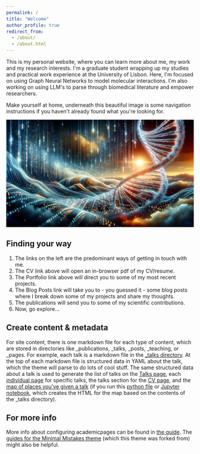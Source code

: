 ```yaml
---
permalink: /
title: "Welcome"
author_profile: true
redirect_from: 
  - /about/
  - /about.html
---
```


This is my personal website, where you can learn more about me, my work and my research interests. I'm a graduate student wrapping up my studies and practical work experience at the University of Lisbon. Here, I'm focused on using Graph Neural Networks to model molecular interactions. I'm also working on using LLM's to parse through biomedical literature and empower researchers. 

Make yourself at home, underneath this beautiful image is some navigation instructions if you haven't already found what you're looking for. 

![Comp Bio as thought of by GPT4](/images/dalle-bioinf-conception.jpg)

Finding your way
------
1. The links on the left are the predominant ways of getting in touch with me.
1. The CV link above will open an in-browser pdf of my CV/resume.
1. The Portfolio link above will direct you to some of my most recent projects.
1. The Blog Posts link will take you to - you guessed it - some blog posts where I break down some of my projects and share my thoughts.
1. The publications will send you to some of my scientific contributions.
1. Now, go explore...


Create content & metadata
------
For site content, there is one markdown file for each type of content, which are stored in directories like _publications, _talks, _posts, _teaching, or _pages. For example, each talk is a markdown file in the [_talks directory](https://github.com/academicpages/academicpages.github.io/tree/master/_talks). At the top of each markdown file is structured data in YAML about the talk, which the theme will parse to do lots of cool stuff. The same structured data about a talk is used to generate the list of talks on the [Talks page](https://academicpages.github.io/talks), each [individual page](https://academicpages.github.io/talks/2012-03-01-talk-1) for specific talks, the talks section for the [CV page](https://academicpages.github.io/cv), and the [map of places you've given a talk](https://academicpages.github.io/talkmap.html) (if you run this [python file](https://github.com/academicpages/academicpages.github.io/blob/master/talkmap.py) or [Jupyter notebook](https://github.com/academicpages/academicpages.github.io/blob/master/talkmap.ipynb), which creates the HTML for the map based on the contents of the _talks directory).

For more info
------
More info about configuring academicpages can be found in [the guide](https://academicpages.github.io/markdown/). The [guides for the Minimal Mistakes theme](https://mmistakes.github.io/minimal-mistakes/docs/configuration/) (which this theme was forked from) might also be helpful.
